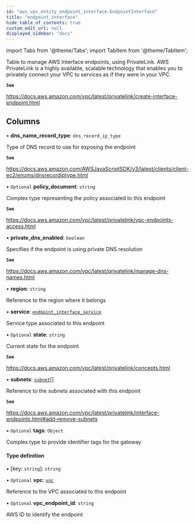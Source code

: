 ```yaml
---
id: "aws_vpc_entity_endpoint_interface.EndpointInterface"
title: "endpoint_interface"
hide_table_of_contents: true
custom_edit_url: null
displayed_sidebar: "docs"
---
```


import Tabs from '@theme/Tabs';
import TabItem from '@theme/TabItem';

Table to manage AWS Interface endpoints, using PrivateLink.
AWS PrivateLink is a highly available, scalable technology that enables you to privately
connect your VPC to services as if they were in your VPC.

**`See`**

https://docs.aws.amazon.com/vpc/latest/privatelink/create-interface-endpoint.html

## Columns

• **dns\_name\_record\_type**: `dns_record_ip_type`

Type of DNS record to use for exposing the endpoint

**`See`**

https://docs.aws.amazon.com/AWSJavaScriptSDK/v3/latest/clients/client-ec2/enums/dnsrecordiptype.html

• `Optional` **policy\_document**: `string`

Complex type representing the policy associated to this endpoint

**`See`**

https://docs.aws.amazon.com/vpc/latest/privatelink/vpc-endpoints-access.html

• **private\_dns\_enabled**: `boolean`

Specifies if the endpoint is using private DNS resolution

**`See`**

https://docs.aws.amazon.com/vpc/latest/privatelink/manage-dns-names.html

• **region**: `string`

Reference to the region where it belongs

• **service**: [`endpoint_interface_service`](../enums/aws_vpc_entity_endpoint_interface.EndpointInterfaceService.md)

Service type associated to this endpoint

• `Optional` **state**: `string`

Current state for the endpoint

**`See`**

https://docs.aws.amazon.com/vpc/latest/privatelink/concepts.html

• **subnets**: [`subnet`](aws_vpc_entity_subnet.Subnet.md)[]

Reference to the subnets associated with this endpoint

**`See`**

https://docs.aws.amazon.com/vpc/latest/privatelink/interface-endpoints.html#add-remove-subnets

• `Optional` **tags**: `Object`

Complex type to provide identifier tags for the gateway

#### Type definition

▪ [key: `string`]: `string`

• `Optional` **vpc**: [`vpc`](aws_vpc_entity_vpc.Vpc.md)

Reference to the VPC associated to this endpoint

• `Optional` **vpc\_endpoint\_id**: `string`

AWS ID to identify the endpoint
